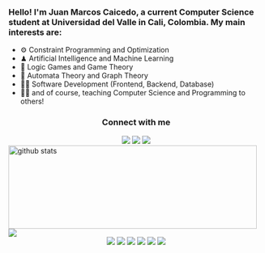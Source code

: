<h3>Hello! I'm Juan Marcos Caicedo, a current Computer Science student at Universidad del Valle in Cali, Colombia. My main interests are:</h3>

- ⚙ Constraint Programming and Optimization
- ♟ Artificial Intelligence and Machine Learning
- 🎲 Logic Games and Game Theory
- 🧩 Automata Theory and Graph Theory
- 👨‍💻 Software Development (Frontend, Backend, Database)
- 🧑‍🏫 and of course, teaching Computer Science and Programming to others!


<h3 align="center">Connect with me</h3>
<div align="center">
  <a href= "https://www.linkedin.com/in/juan-marcos-caicedo-mej%C3%ADa-ab4827188/"><img src="https://img.icons8.com/dusk/48/000000/linkedin.png"/></a>
  <a href= "https://medium.com/@juanmarcosdev"><img src="https://img.icons8.com/dusk/48/000000/medium-new.png"/></a>
  <a href= "https://twitter.com/juanmarcosdev"><img src="https://img.icons8.com/dusk/48/000000/twitter.png"/></a>
</div>

<div>
  <img align="left" width="490" height="165" src="https://github-readme-stats.vercel.app/api/?username=juanmarcos935&show_icons=true&title_color=fffffff&icon_color=000000&text_color=000000&count_private=true" alt="github stats"/>
  <a href="https://github.com/anuraghazra/github-readme-stats">
    <img align="center" src="https://github-readme-stats.anuraghazra1.vercel.app/api/top-langs/?username=juanmarcos935&hide=html" />
  </a>
  
</div>

<div align="center">
    <img src="https://views.whatilearened.today/views/github/juanmarcos935/views.svg"/>
    <a href="https://github.com/juanmarcos935?tab=followers"><img src="https://img.shields.io/github/followers/juanmarcos935?color=%234CC61E&label=GitHub%20Followers%20%3A"/></a>
    <a href="https://github.com/juanmarcos935?tab=repositories"><img src="https://badges.frapsoft.com/os/v2/open-source.svg?v=103"/></a>
    <a href="https://github.com/Naereen/badges"><img src="https://img.shields.io/badge/badges-awesome-green.svg"/></a>
    <a href="mailto:juanmarcoscaicedo@gmail.com?subject=[Github] Ask me anything&body=Hello Juan Marcos, I am sending this after seeing your Github Profile"><img src="https://img.shields.io/badge/Ask%20me-anything-1abc9c.svg"/></a>
    <img src="https://img.shields.io/badge/Os-Ubuntu-a80030"/>
</div>



<br/><br/>
